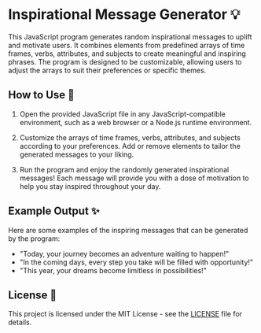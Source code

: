 # Inspirational Message Generator 💡

This JavaScript program generates random inspirational messages to uplift and motivate users. It combines elements from predefined arrays of time frames, verbs, attributes, and subjects to create meaningful and inspiring phrases. The program is designed to be customizable, allowing users to adjust the arrays to suit their preferences or specific themes.

## How to Use 🚀

1. Open the provided JavaScript file in any JavaScript-compatible environment, such as a web browser or a Node.js runtime environment.

2. Customize the arrays of time frames, verbs, attributes, and subjects according to your preferences. Add or remove elements to tailor the generated messages to your liking.

3. Run the program and enjoy the randomly generated inspirational messages! Each message will provide you with a dose of motivation to help you stay inspired throughout your day.

## Example Output ✨

Here are some examples of the inspiring messages that can be generated by the program:

- "Today, your journey becomes an adventure waiting to happen!"
- "In the coming days, every step you take will be filled with opportunity!"
- "This year, your dreams become limitless in possibilities!"

## License 📝

This project is licensed under the MIT License - see the [LICENSE](LICENSE) file for details.
